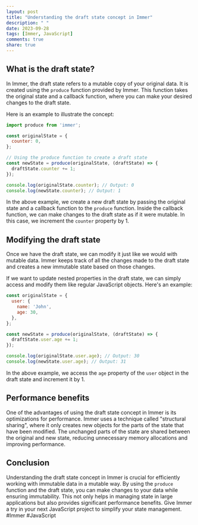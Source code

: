 ```yaml
---
layout: post
title: "Understanding the draft state concept in Immer"
description: " "
date: 2023-09-28
tags: [Immer, JavaScript]
comments: true
share: true
---
```


## What is the draft state?

In Immer, the draft state refers to a mutable copy of your original data. It is created using the `produce` function provided by Immer. This function takes the original state and a callback function, where you can make your desired changes to the draft state.

Here is an example to illustrate the concept:

```javascript
import produce from 'immer';

const originalState = {
  counter: 0,
};

// Using the produce function to create a draft state
const newState = produce(originalState, (draftState) => {
  draftState.counter += 1;
});

console.log(originalState.counter); // Output: 0
console.log(newState.counter); // Output: 1
```

In the above example, we create a new draft state by passing the original state and a callback function to the `produce` function. Inside the callback function, we can make changes to the draft state as if it were mutable. In this case, we increment the `counter` property by 1.

## Modifying the draft state

Once we have the draft state, we can modify it just like we would with mutable data. Immer keeps track of all the changes made to the draft state and creates a new immutable state based on those changes.

If we want to update nested properties in the draft state, we can simply access and modify them like regular JavaScript objects. Here's an example:

```javascript
const originalState = {
  user: {
    name: 'John',
    age: 30,
  },
};

const newState = produce(originalState, (draftState) => {
  draftState.user.age += 1;
});

console.log(originalState.user.age); // Output: 30
console.log(newState.user.age); // Output: 31
```

In the above example, we access the `age` property of the `user` object in the draft state and increment it by 1.

## Performance benefits

One of the advantages of using the draft state concept in Immer is its optimizations for performance. Immer uses a technique called "structural sharing", where it only creates new objects for the parts of the state that have been modified. The unchanged parts of the state are shared between the original and new state, reducing unnecessary memory allocations and improving performance.

## Conclusion

Understanding the draft state concept in Immer is crucial for efficiently working with immutable data in a mutable way. By using the `produce` function and the draft state, you can make changes to your data while ensuring immutability. This not only helps in managing state in large applications but also provides significant performance benefits. Give Immer a try in your next JavaScript project to simplify your state management. #Immer #JavaScript